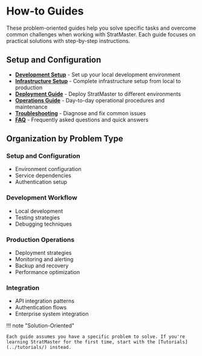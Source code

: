 # How-to Guides

These problem-oriented guides help you solve specific tasks and overcome common challenges when working with StratMaster. Each guide focuses on practical solutions with step-by-step instructions.

## Setup and Configuration

- **[Development Setup](development-setup.md)** - Set up your local development environment
- **[Infrastructure Setup](infrastructure-setup.md)** - Complete infrastructure setup from local to production
- **[Deployment Guide](deployment.md)** - Deploy StratMaster to different environments  
- **[Operations Guide](operations.md)** - Day-to-day operational procedures and maintenance
- **[Troubleshooting](troubleshooting.md)** - Diagnose and fix common issues
- **[FAQ](faq.md)** - Frequently asked questions and quick answers

## Organization by Problem Type

### Setup and Configuration
- Environment configuration
- Service dependencies
- Authentication setup

### Development Workflow  
- Local development
- Testing strategies
- Debugging techniques

### Production Operations
- Deployment strategies
- Monitoring and alerting
- Backup and recovery
- Performance optimization

### Integration
- API integration patterns
- Authentication flows
- Enterprise system integration

!!! note "Solution-Oriented"
    
    Each guide assumes you have a specific problem to solve. If you're learning StratMaster for the first time, start with the [Tutorials](../tutorials/) instead.
